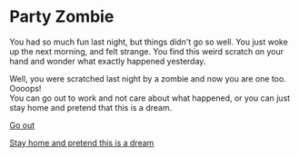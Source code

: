 # Party Zombie

You had so much fun last night, but things didn't go so well. You just woke up the next morning, and felt strange. You find this weird scratch on your hand and wonder what exactly happened yesterday. 

Well, you were scratched last night by a zombie and now you are one too. Oooops!    
You can go out to work and not care about what happened, or you can just stay home and pretend that this is a dream.

[Go out](go-out.md)    

[Stay home and pretend this is a dream](no-go-out.md)